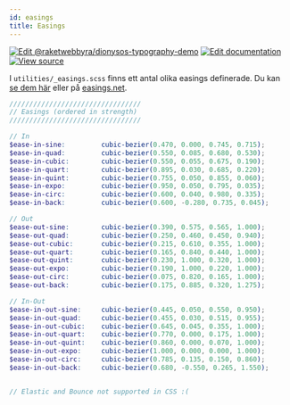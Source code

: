 ```yaml
---
id: easings
title: Easings
---
```

[![Edit @raketwebbyra/dionysos-typography-demo](https://codesandbox.io/static/img/play-codesandbox.svg)](https://codesandbox.io/s/github/DanielJohnsson87/raket-factory/tree/dionysos-easing-example/dionysos)
[![Edit documentation](https://img.shields.io/badge/GITHUB-edit%20doc-green.svg)](https://github.com/DanielJohnsson87/raket-factory/blob/master/docusaurus/docs/easings.md)
[![View source](https://img.shields.io/badge/GITHUB-view%20source-green.svg)](https://github.com/DanielJohnsson87/raket-factory/tree/master/dionysos)

I `utilities/_easings.scss` finns ett antal olika easings definerade. Du kan [se dem här](https://codesandbox.io/s/github/DanielJohnsson87/raket-factory/tree/dionysos-easing-example/dionysos)
eller på [easings.net](https://easings.net/).


````scss
/////////////////////////////////
// Easings (ordered in strength)
/////////////////////////////////

// In
$ease-in-sine:         cubic-bezier(0.470, 0.000, 0.745, 0.715);
$ease-in-quad:         cubic-bezier(0.550, 0.085, 0.680, 0.530);
$ease-in-cubic:        cubic-bezier(0.550, 0.055, 0.675, 0.190);
$ease-in-quart:        cubic-bezier(0.895, 0.030, 0.685, 0.220);
$ease-in-quint:        cubic-bezier(0.755, 0.050, 0.855, 0.060);
$ease-in-expo:         cubic-bezier(0.950, 0.050, 0.795, 0.035);
$ease-in-circ:         cubic-bezier(0.600, 0.040, 0.980, 0.335);
$ease-in-back:         cubic-bezier(0.600, -0.280, 0.735, 0.045);

// Out
$ease-out-sine:        cubic-bezier(0.390, 0.575, 0.565, 1.000);
$ease-out-quad:        cubic-bezier(0.250, 0.460, 0.450, 0.940);
$ease-out-cubic:       cubic-bezier(0.215, 0.610, 0.355, 1.000);
$ease-out-quart:       cubic-bezier(0.165, 0.840, 0.440, 1.000);
$ease-out-quint:       cubic-bezier(0.230, 1.000, 0.320, 1.000);
$ease-out-expo:        cubic-bezier(0.190, 1.000, 0.220, 1.000);
$ease-out-circ:        cubic-bezier(0.075, 0.820, 0.165, 1.000);
$ease-out-back:        cubic-bezier(0.175, 0.885, 0.320, 1.275);

// In-Out
$ease-in-out-sine:     cubic-bezier(0.445, 0.050, 0.550, 0.950);
$ease-in-out-quad:     cubic-bezier(0.455, 0.030, 0.515, 0.955);
$ease-in-out-cubic:    cubic-bezier(0.645, 0.045, 0.355, 1.000);
$ease-in-out-quart:    cubic-bezier(0.770, 0.000, 0.175, 1.000);
$ease-in-out-quint:    cubic-bezier(0.860, 0.000, 0.070, 1.000);
$ease-in-out-expo:     cubic-bezier(1.000, 0.000, 0.000, 1.000);
$ease-in-out-circ:     cubic-bezier(0.785, 0.135, 0.150, 0.860);
$ease-in-out-back:     cubic-bezier(0.680, -0.550, 0.265, 1.550);


// Elastic and Bounce not supported in CSS :(

````
